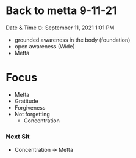 # Back to metta 9-11-21

Date & Time ⏰: September 11, 2021 1:01 PM

- grounded awareness in the body (foundation)
- open awareness (Wide)
- Metta

# Focus

- Metta
- Gratitude
- Forgiveness
- Not forgetting
    - Concentration
    

### Next Sit

- Concentration → Metta